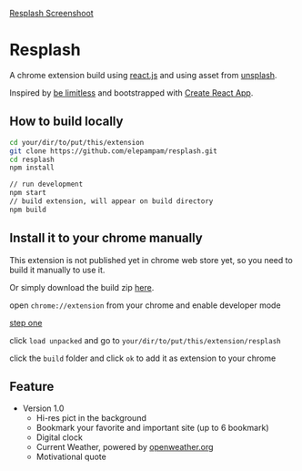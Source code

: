 [Resplash Screenshoot](./screenshoot/example1.png)

# Resplash

A chrome extension build using [react.js](https://reactjs.org/ "react.js") and using asset from [unsplash](https://unsplash.com/).

Inspired by [be limitless](https://chrome.google.com/webstore/category/extensions?hl=en "be limitless") and bootstrapped with [Create React App](https://github.com/facebookincubator/create-react-app).

## How to build locally

```bash
cd your/dir/to/put/this/extension
git clone https://github.com/elepampam/resplash.git
cd resplash
npm install

// run development
npm start
// build extension, will appear on build directory
npm build
```

## Install it to your chrome manually

This extension is not published yet in chrome web store yet, so you need to build it manually to use it.

Or simply download the build zip [here](https://drive.google.com/open?id=1EnJsOAarbyNV8CHguiKfqHsls5PS4IUm).

open `chrome://extension` from your chrome and enable developer mode

[step one](./screenshoot/example2.png)

click `load unpacked` and go to `your/dir/to/put/this/extension/resplash`

click the `build` folder and click `ok` to add it as extension to your chrome

## Feature

* Version 1.0
  * Hi-res pict in the background
  * Bookmark your favorite and important site (up to 6 bookmark)
  * Digital clock
  * Current Weather, powered by [openweather.org](https://openweathermap.org/)
  * Motivational quote